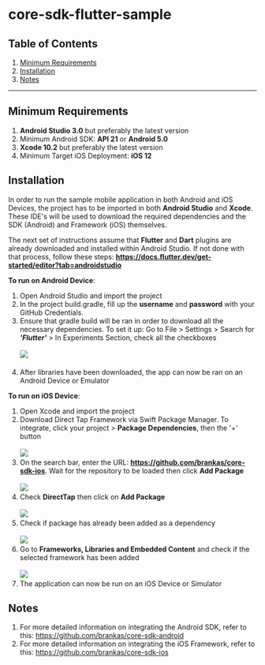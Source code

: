 # core-sdk-flutter-sample

## Table of Contents

  1. [Minimum Requirements](#requirements)
  2. [Installation](#installation)
  3. [Notes](#notes)

***

## Minimum Requirements

1. **Android Studio 3.0** but preferably the latest version
2. Minimum Android SDK: **API 21** or **Android 5.0**
3. **Xcode 10.2** but preferably the latest version
4. Minimum Target iOS Deployment: **iOS 12**

## Installation

In order to run the sample mobile application in both Android and iOS Devices, the project has to be imported in both **Android Studio** and **Xcode**. These IDE's will be used to download the required dependencies and the SDK (Android) and Framework (iOS) themselves.

The next set of instructions assume that **Flutter** and **Dart** plugins are already downloaded and installed within Android Studio. If not done with that process, follow these steps: **https://docs.flutter.dev/get-started/editor?tab=androidstudio**

**To run on Android Device**:
1. Open Android Studio and import the project
2. In the project build.gradle, fill up the **username** and **password** with your GitHub Credentials.
3. Ensure that gradle build will be ran in order to download all the necessary dependencies. To set it up: Go to File > Settings > Search for ***'Flutter'*** > In Experiments Section, check all the checkboxes<br/><br/>![](images/experiments.png)<br/><br/>
4. After libraries have been downloaded, the app can now be ran on an Android Device or Emulator

**To run on iOS Device**:
1. Open Xcode and import the project
2. Download Direct Tap Framework via Swift Package Manager. To integrate, click your project > **Package Dependencies**, then the '+' button <br/><br/>![](images/project.png)
3. On the search bar, enter the URL: **https://github.com/brankas/core-sdk-ios**. Wait for the repository to be loaded then click **Add Package** <br/><br/>![](images/repo.png)
4. Check **DirectTap** then click on **Add Package** <br/><br/>![](images/check_direct.png)
5.  Check if package has already been added as a dependency <br/><br/>![](images/check_package.png)
6. Go to **Frameworks, Libraries and Embedded Content** and check if the selected framework has been added <br/><br/>![](images/framework.png)
7. The application can now be run on an iOS Device or Simulator

## Notes
1. For more detailed information on integrating the Android SDK, refer to this: https://github.com/brankas/core-sdk-android
2. For more detailed information on integrating the iOS Framework, refer to this: https://github.com/brankas/core-sdk-ios